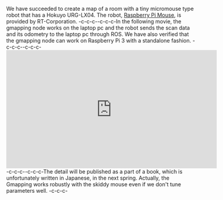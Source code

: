 We have succeeded to create a map of a room with a tiny micromouse type robot that has a Hokuyo URG-LX04. The robot, <a href="http://products.rt-net.jp/micromouse/raspberry-pi-mouse">Raspberry Pi Mouse</a>, is provided by RT-Corporation. -c-c-c--c-c-c-In the following movie, the gmapping node works on the laptop pc and the robot sends the scan data and its odometry to the laptop pc through ROS. We have also verified that the gmapping node can work on Raspberry Pi 3 with a standalone fashion. -c-c-c--c-c-c-<iframe width="560" height="315" src="https://www.youtube.com/embed/b2kYQ11PUSI" frameborder="0" allowfullscreen></iframe>-c-c-c--c-c-c-The detail will be published as a part of a book, which is unfortunately written in Japanese, in the next spring. Actually, the Gmapping works robustly with the skiddy mouse even if we don't tune parameters well. -c-c-c-
